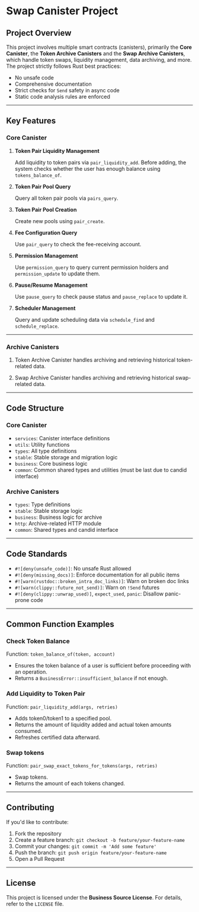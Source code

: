 # Swap Canister Project

## Project Overview

This project involves multiple smart contracts (canisters), primarily the **Core Canister**, the **Token Archive Canisters** and the **Swap Archive Canisters**, which handle token swaps, liquidity management, data archiving, and more. The project strictly follows Rust best practices:

- No unsafe code
- Comprehensive documentation
- Strict checks for `Send` safety in async code
- Static code analysis rules are enforced

---

## Key Features

### Core Canister

1. **Token Pair Liquidity Management**

   Add liquidity to token pairs via `pair_liquidity_add`.
   Before adding, the system checks whether the user has enough balance using `tokens_balance_of`.

2. **Token Pair Pool Query**

   Query all token pair pools via `pairs_query`.

3. **Token Pair Pool Creation**

   Create new pools using `pair_create`.

4. **Fee Configuration Query**

   Use `pair_query` to check the fee-receiving account.

5. **Permission Management**

   Use `permission_query` to query current permission holders and `permission_update` to update them.

6. **Pause/Resume Management**

   Use `pause_query` to check pause status and `pause_replace` to update it.

7. **Scheduler Management**

   Query and update scheduling data via `schedule_find` and `schedule_replace`.

---

### Archive Canisters

1. Token Archive Canister handles archiving and retrieving historical token-related data.

2. Swap Archive Canister handles archiving and retrieving historical swap-related data.

---

## Code Structure

### Core Canister

- `services`: Canister interface definitions
- `utils`: Utility functions
- `types`: All type definitions
- `stable`: Stable storage and migration logic
- `business`: Core business logic
- `common`: Common shared types and utilities (must be last due to candid interface)

### Archive Canisters

- `types`: Type definitions
- `stable`: Stable storage logic
- `business`: Business logic for archive
- `http`: Archive-related HTTP module
- `common`: Shared types and candid interface

---

## Code Standards

- `#![deny(unsafe_code)]`: No unsafe Rust allowed
- `#![deny(missing_docs)]`: Enforce documentation for all public items
- `#![warn(rustdoc::broken_intra_doc_links)]`: Warn on broken doc links
- `#![warn(clippy::future_not_send)]`: Warn on `!Send` futures
- `#![deny(clippy::unwrap_used)]`, `expect_used`, `panic`: Disallow panic-prone code

---

## Common Function Examples

### Check Token Balance

Function: `token_balance_of(token, account)`

- Ensures the token balance of a user is sufficient before proceeding with an operation.
- Returns a `BusinessError::insufficient_balance` if not enough.

### Add Liquidity to Token Pair

Function: `pair_liquidity_add(args, retries)`

- Adds token0/token1 to a specified pool.
- Returns the amount of liquidity added and actual token amounts consumed.
- Refreshes certified data afterward.

### Swap tokens

Function: `pair_swap_exact_tokens_for_tokens(args, retries)`

- Swap tokens.
- Returns the amount of each tokens changed.

---

## Contributing

If you'd like to contribute:

1. Fork the repository
2. Create a feature branch:
   `git checkout -b feature/your-feature-name`
3. Commit your changes:
   `git commit -m 'Add some feature'`
4. Push the branch:
   `git push origin feature/your-feature-name`
5. Open a Pull Request

---

## License

This project is licensed under the **Business Source License**.
For details, refer to the `LICENSE` file.
